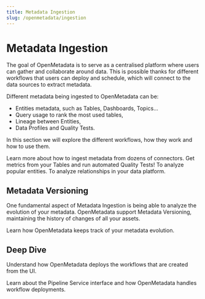 ```yaml
---
title: Metadata Ingestion
slug: /openmetadata/ingestion
---
```


# Metadata Ingestion

The goal of OpenMetadata is to serve as a centralised platform where users can gather and collaborate
around data. This is possible thanks for different workflows that users can deploy and schedule, which will
connect to the data sources to extract metadata.

Different metadata being ingested to OpenMetadata can be:
- Entities metadata, such as Tables, Dashboards, Topics...
- Query usage to rank the most used tables,
- Lineage between Entities,
- Data Profiles and Quality Tests.

In this section we will explore the different workflows, how they work and how to use them.

<InlineCalloutContainer>
  <InlineCallout
    color="violet-70"
    bold="Metadata Ingestion"
    icon="cable"
    href="/openmetadata/ingestion/workflows/metadata"
  >
    Learn more about how to ingest metadata from dozens of connectors.
  </InlineCallout>
  <InlineCallout
    color="violet-70"
    bold="Metadata Profiler & Quality Tests"
    icon="cable"
    href="/openmetadata/ingestion/workflows/profiler"
  >
    Get metrics from your Tables and run automated Quality Tests!
  </InlineCallout>
  <InlineCallout
    color="violet-70"
    bold="Metadata Usage"
    icon="cable"
    href="/openmetadata/ingestion/workflows/usage"
  >
    To analyze popular entities.
  </InlineCallout>
  <InlineCallout
    color="violet-70"
    bold="Metadata Lineage"
    icon="cable"
    href="/openmetadata/ingestion/workflows/lineage"
  >
    To analyze relationships in your data platform.
  </InlineCallout>

</InlineCalloutContainer>

## Metadata Versioning

One fundamental aspect of Metadata Ingestion is being able to analyze the evolution of your metadata. OpenMetadata
support Metadata Versioning, maintaining the history of changes of all your assets.

<InlineCalloutContainer>
  <InlineCallout
    color="violet-70"
    bold="Metadata Versioning"
    icon="360"
    href="/openmetadata/ingestion/versioning"
  >
    Learn how OpenMetadata keeps track of your metadata evolution.
  </InlineCallout>
</InlineCalloutContainer>

## Deep Dive

Understand how OpenMetadata deploys the workflows that are created from the UI.

<InlineCalloutContainer>
  <InlineCallout
    color="violet-70"
    bold="Ingestion Pipeline UI Deployment"
    icon="360"
    href="/openmetadata/ingestion/ingestion-pipeline"
  >
    Learn about the Pipeline Service interface and how OpenMetadata handles workflow deployments.
  </InlineCallout>
</InlineCalloutContainer>
